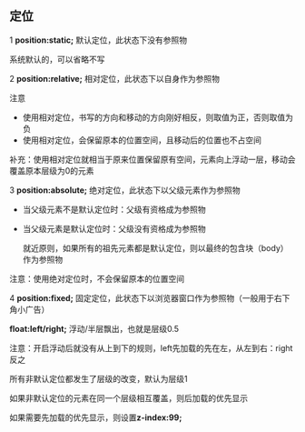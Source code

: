 ## 定位

1 **position:static;**	默认定位，此状态下没有参照物

系统默认的，可以省略不写

2 **position:relative;**	相对定位，此状态下以自身作为参照物

注意

- 使用相对定位，书写的方向和移动的方向刚好相反，则取值为正，否则取值为负
- 使用相对定位，会保留原本的位置空间，且移动后的位置也不占空间

补充：使用相对定位就相当于原来位置保留原有空间，元素向上浮动一层，移动会覆盖原本层级为0的元素

3 **position:absolute;**	绝对定位，此状态下以父级元素作为参照物

- 当父级元素不是默认定位时：父级有资格成为参照物

- 当父级元素是默认定位时：父级没有资格成为参照物

  就近原则，如果所有的祖先元素都是默认定位，则以最终的包含块（body）作为参照物

注意：使用绝对定位时，不会保留原本的位置空间

4 **position:fixed;**	固定定位，此状态下以浏览器窗口作为参照物（一般用于右下角小广告）



**float:left/right;**	浮动/半层飘出，也就是层级0.5

注意：开启浮动后就没有从上到下的规则，left先加载的先在左，从左到右：right反之

所有非默认定位都发生了层级的改变，默认为层级1

如果非默认定位的元素在同一个层级相互覆盖，则后加载的优先显示

如果需要先加载的优先显示，则设置**z-index:99;**